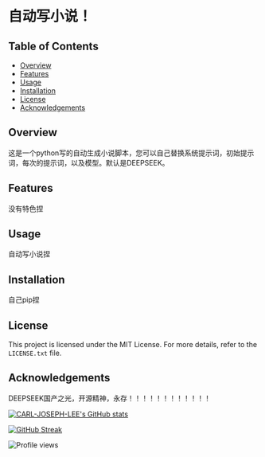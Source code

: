 
# 自动写小说！


## Table of Contents

-   [Overview](#overview)
-   [Features](#features)
-   [Usage](#usage)
-   [Installation](#installation)
-   [License](#license)
-   [Acknowledgements](#acknowledgements)

## Overview

这是一个python写的自动生成小说脚本，您可以自己替换系统提示词，初始提示词，每次的提示词，以及模型。默认是DEEPSEEK。

## Features

没有特色捏

## Usage

自动写小说捏

## Installation

自己pip捏

## License

This project is licensed under the MIT License. For more details, refer to the `LICENSE.txt` file.

## Acknowledgements

DEEPSEEK国产之光，开源精神，永存！！！！！！！！！！！！


[![CARL-JOSEPH-LEE's GitHub stats](https://github-readme-stats.vercel.app/api?username=CARL-JOSEPH-LEE&show_icons=true&theme=radical)](https://github.com/anuraghazra/github-readme-stats)

[![GitHub Streak](https://github-readme-streak-stats.herokuapp.com/?user=CARL-JOSEPH-LEE&theme=dark)](https://git.io/streak-stats)

![Profile views](https://komarev.com/ghpvc/?username=CARL-JOSEPH-LEE&color=blue)